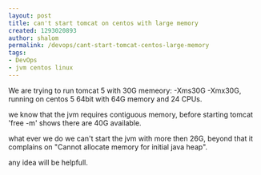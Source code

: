 ```yaml
---
layout: post
title: can't start tomcat on centos with large memory
created: 1293020893
author: shalom
permalink: /devops/cant-start-tomcat-centos-large-memory
tags:
- DevOps
- jvm centos linux
---
```

<p>We are trying to run tomcat 5 with 30G&nbsp;memeory: -Xms30G -Xmx30G, running on centos 5 64bit with 64G memory and 24 CPUs.</p>
<p>we know that the jvm requires contiguous memory, before starting tomcat 'free -m' shows there are 40G available.</p>
<p>what ever we do we can't start the jvm with more then 26G, beyond that it complains on &quot;Cannot allocate memory for initial java heap&quot;.</p>
<p>any idea will be helpfull.</p>
<p>&nbsp;</p>
